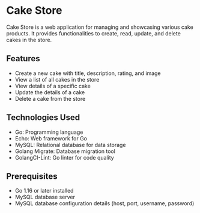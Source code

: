 # Cake Store

Cake Store is a web application for managing and showcasing various cake products. It provides functionalities to create, read, update, and delete cakes in the store.

## Features

- Create a new cake with title, description, rating, and image
- View a list of all cakes in the store
- View details of a specific cake
- Update the details of a cake
- Delete a cake from the store

## Technologies Used

- Go: Programming language
- Echo: Web framework for Go
- MySQL: Relational database for data storage
- Golang Migrate: Database migration tool
- GolangCI-Lint: Go linter for code quality

## Prerequisites

- Go 1.16 or later installed
- MySQL database server
- MySQL database configuration details (host, port, username, password)
